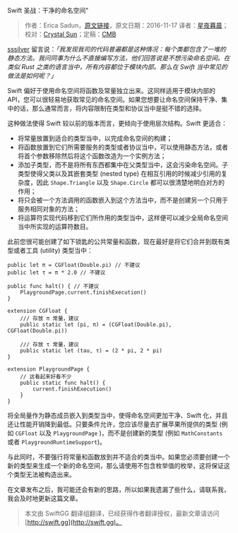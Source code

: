 Swift 圣战：干净的命名空间"

> 作者：Erica Sadun，[原文链接](http://ericasadun.com/2016/11/17/holy-wars-namespacing-hygiene/)，原文日期：2016-11-17
> 译者：[星夜暮晨](http://www.jianshu.com/users/ef1058d2d851)；校对：[Crystal Sun](http://www.jianshu.com/users/7a2d2cc38444/latest_articles)；定稿：[CMB](https://github.com/chenmingbiao)
  









[sssilver](https://github.com/sssilver) 留言说：*「我发现我司的代码普遍都是这种情况：每个类都包含了一堆的静态方法。我问同事为什么不直接编写方法，他们回答说是不想污染命名空间。在类似 Rust 之类的语言当中，所有内容都位于模块内部。那么在 Swift 当中常见的做法是如何呢？」*



Swift 偏好于使用命名空间将函数及常量独立出来。这同样适用于模块内部的 API，您可以很轻易地获取常见的命名空间。如果您想要让命名空间保持干净、集中的话，那么通常而言，将内容限制在类型和协议当中是挺不错的选择。

这种做法使得 Swift 较以前的版本而言，更倾向于使用层次结构。Swift 更适合：

* 将常量放置到适合的类型当中，以完成命名空间的构建；
* 将函数放置到它们所需要服务的类型或者协议当中，可以使用静态方法，或者将首个参数移除然后将这个函数改造为一个实例方法；
* 添加子类型，而不是将所有东西都集中在父类型当中，这会污染命名空间。子类型使得父类以及其嵌套类型 (nested type) 在相互引用的时候减少引用的复杂度，因此 `Shape.Triangle` 以及 `Shape.Circle` 都可以很清楚地明白对方的作用；
* 将只会被一个方法调用的函数嵌入到这个方法当中，而不是创建另一个只用于服务相同对象的方法；
* 将运算符实现代码移到它们所作用的类型当中，这样便可以减少全局命名空间当中所实现的运算符数目。

此前您很可能创建了如下锁匙的公共常量和函数，现在最好是将它们合并到既有类型或者工具 (utility) 类型当中：

    
    public let π = CGFloat(Double.pi) // 不建议
    public let τ = π * 2.0 // 不建议
    
    public func halt() { // 不建议
        PlaygroundPage.current.finishExecution()
    }
    
    extension CGFloat { 
        /// 存放 π 常量，建议
        public static let (pi, π) = (CGFloat(Double.pi), CGFloat(Double.pi))
     
        /// 存放 τ 常量，建议
        public static let (tau, τ) = (2 * pi, 2 * pi)
    }
    
    extension PlaygroundPage {
        // 这看起来好看不少
        public static func halt() {
            current.finishExecution()
        }
    }

将全局量作为静态成员嵌入到类型当中，使得命名空间更加干净、Swift 化，并且还让性能开销降到最低。只要条件允许，您应该尽量去扩展苹果所提供的类型 (例如 `CGFloat` 以及 `PlaygroundPage` )，而不是创建新的类型 (例如 `MathConstants` 或者 `PlaygroundRuntimeSupport`)。

与此同时，不要强行将常量和函数放到并不适合的类当中。如果您必须要创建一个新的类型来生成一个新的命名空间，那么请使用不包含枚举值的枚举，这将保证这个类型无法被构造出来。

在文章发布之后，我可能还会有新的思路，所以如果我遗漏了些什么，请联系我，我会及时地更新这篇文章。
> 本文由 SwiftGG 翻译组翻译，已经获得作者翻译授权，最新文章请访问 [http://swift.gg](http://swift.gg)。